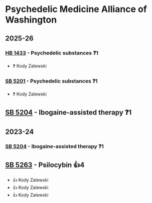 # Psychedelic Medicine Alliance of Washington
## 2025-26

### [HB 1433](/bill/2025-26/hb/1433/) - Psychedelic substances   ❓1
* ❓ Kody Zalewski

### [SB 5201](/bill/2025-26/sb/5201/) - Psychedelic substances   ❓1
* ❓ Kody Zalewski

## [SB 5204](/bill/2025-26/sb/5204/) - Ibogaine-assisted therapy   ❓1

## 2023-24

### [SB 5204](/bill/2023-24/sb/5204/) - Ibogaine-assisted therapy   ❓1

## [SB 5263](/bill/2023-24/sb/5263/) - Psilocybin 👍4  
* 👍 Kody Zalewski
* 👍 Kody Zalewski
* 👍 Kody Zalewski
